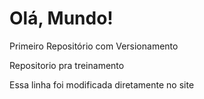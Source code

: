 # Olá, Mundo!
 Primeiro Repositório com Versionamento

Repositorio pra treinamento 

Essa linha foi modificada diretamente no site
